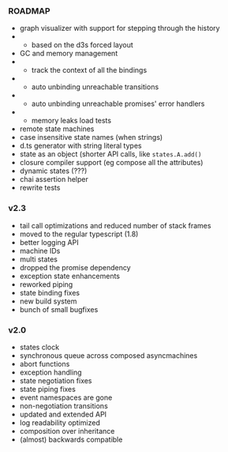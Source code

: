 ### ROADMAP

- graph visualizer with support for stepping through the history
- - based on the d3s forced layout
- GC and memory management
- - track the context of all the bindings
- - auto unbinding unreachable transitions
- - auto unbinding unreachable promises' error handlers
- - memory leaks load tests
- remote state machines
- case insensitive state names (when strings)
- d.ts generator with string literal types
- state as an object (shorter API calls, like `states.A.add()`
- closure compiler support (eg compose all the attributes)
- dynamic states (???)
- chai assertion helper
- rewrite tests

### v2.3

- tail call optimizations and reduced number of stack frames
- moved to the regular typescript (1.8)
- better logging API
- machine IDs
- multi states
- dropped the promise dependency
- exception state enhancements
- reworked piping
- state binding fixes
- new build system
- bunch of small bugfixes
 
### v2.0
 
- states clock
- synchronous queue across composed asyncmachines
- abort functions
- exception handling
- state negotiation fixes
- state piping fixes
- event namespaces are gone
- non-negotiation transitions
- updated and extended API
- log readability optimized
- composition over inheritance
- (almost) backwards compatible